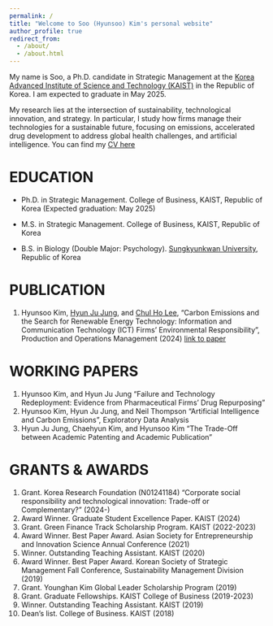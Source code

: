 ```yaml
---
permalink: /
title: "Welcome to Soo (Hyunsoo) Kim's personal website"
author_profile: true
redirect_from: 
  - /about/
  - /about.html
---
```


My name is Soo, a Ph.D. candidate in Strategic Management at the [Korea Advanced Institute of Science and Technology (KAIST)](https://www.kaist.ac.kr/en/) in the Republic of Korea. I am expected to graduate in May 2025.

My research lies at the intersection of sustainability, technological innovation, and strategy. In particular, I study how firms manage their technologies for a sustainable future, focusing on emissions, accelerated drug development to address global health challenges, and artificial intelligence. You can find my [CV here](https://www.dropbox.com/scl/fi/28pgd5gxe8s9uh1axoudi/Soo-Hyunsoo-Kim-CV.pdf?rlkey=vrsprss28uaqfjg9qvke1u163&st=kz279f7g&dl=0)
                                         
EDUCATION
======
- Ph.D. in Strategic Management. College of Business, KAIST, Republic of Korea
(Expected graduation: May 2025)

- M.S. in Strategic Management. College of Business, KAIST, Republic of Korea

- B.S. in Biology (Double Major: Psychology). [Sungkyunkwan University](https://www.skku.edu/eng/index.do), Republic of Korea

PUBLICATION
======
1. Hyunsoo Kim, [Hyun Ju Jung](https://sites.google.com/view/hyun-ju-jung), and [Chul Ho Lee](https://sites.google.com/view/irontigerlee-kaist), “Carbon Emissions and the Search for Renewable Energy Technology: Information and Communication Technology (ICT) Firms’ Environmental Responsibility”, Production and Operations Management (2024) [link to paper](https://doi.org/10.1177/10591478241240126)

WORKING PAPERS
======
1. Hyunsoo Kim, and Hyun Ju Jung “Failure and Technology Redeployment: Evidence from Pharmaceutical Firms’ Drug Repurposing”
2. Hyunsoo Kim, Hyun Ju Jung, and Neil Thompson “Artificial Intelligence and Carbon Emissions”, Exploratory Data Analysis
3. Hyun Ju Jung, Chaehyun Kim, and Hyunsoo Kim “The Trade-Off between Academic Patenting and Academic Publication”

GRANTS & AWARDS
======
1. Grant. Korea Research Foundation (N01241184) “Corporate social responsibility and technological innovation: Trade-off or Complementary?” (2024-)
2. Award Winner. Graduate Student Excellence Paper. KAIST (2024)
3. Grant. Green Finance Track Scholarship Program. KAIST (2022-2023)
4. Award Winner. Best Paper Award. Asian Society for Entrepreneurship and Innovation Science Annual Conference (2021)
5. Winner. Outstanding Teaching Assistant. KAIST (2020)
6. Award Winner. Best Paper Award. Korean Society of Strategic Management Fall Conference, Sustainability Management Division (2019)
7. Grant. Younghan Kim Global Leader Scholarship Program (2019)
8. Grant. Graduate Fellowships. KAIST College of Business (2019-2023)
9. Winner. Outstanding Teaching Assistant. KAIST (2019)
10. Dean’s list. College of Business. KAIST (2018)